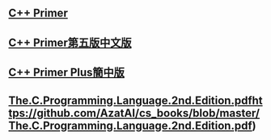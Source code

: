 ## [C++ Primer](https://zhjwpku.com/assets/pdf/books/C++.Primer.5th.Edition_2013.pdf)
## [C++ Primer第五版中文版](https://github.com/SabrinaHuang/CppPrimeExercise/blob/master/C++%20Primer%E7%AC%AC%E4%BA%94%E7%89%88%E4%B8%AD%E6%96%87%E7%89%88.pdf)
## [C++ Primer Plus簡中版](https://github.com/billhhh/The-C-Book/blob/master/C%2B%2B%20Primer%20Plus%20%E7%AC%AC%E4%BA%94%E7%89%88%E4%B8%AD%E6%96%87%E7%89%88.pdf)
## [The.C.Programming.Language.2nd.Edition.pdf](https://github.com/AzatAI/cs_books/blob/master/The.C.Programming.Language.2nd.Edition.pdf)https://github.com/AzatAI/cs_books/blob/master/The.C.Programming.Language.2nd.Edition.pdf)
